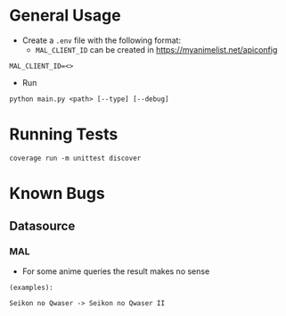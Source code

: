 # General Usage
- Create a `.env` file with the following format:
  - `MAL_CLIENT_ID` can be created in https://myanimelist.net/apiconfig
```
MAL_CLIENT_ID=<>
```
- Run
```
python main.py <path> [--type] [--debug]
```

# Running Tests
```
coverage run -m unittest discover
```

# Known Bugs
## Datasource
### MAL
    
- For some anime queries the result makes no sense
```
(examples):

Seikon no Qwaser -> Seikon no Qwaser II
```